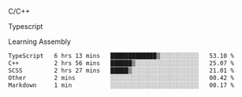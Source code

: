 <p>C/C++</p>
<p> Typescript</p>
<p>Learning Assembly</p>

<!--START_SECTION:waka-->

```txt
TypeScript   6 hrs 13 mins   █████████████▒░░░░░░░░░░░   53.10 %
C++          2 hrs 56 mins   ██████▒░░░░░░░░░░░░░░░░░░   25.07 %
SCSS         2 hrs 27 mins   █████▒░░░░░░░░░░░░░░░░░░░   21.01 %
Other        2 mins          ░░░░░░░░░░░░░░░░░░░░░░░░░   00.42 %
Markdown     1 min           ░░░░░░░░░░░░░░░░░░░░░░░░░   00.17 %
```

<!--END_SECTION:waka-->
